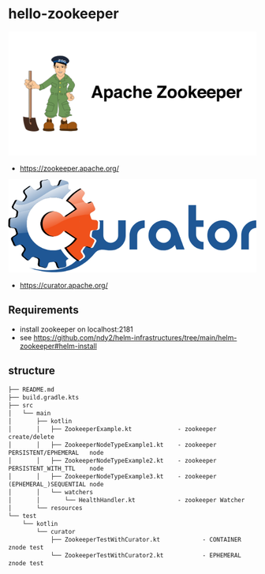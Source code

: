 # hello-zookeeper

![](images/zookeeper.png)

- https://zookeeper.apache.org/

![](images/curator.png)

- https://curator.apache.org/

## Requirements

- install zookeeper on localhost:2181
- see https://github.com/ndy2/helm-infrastructures/tree/main/helm-zookeeper#helm-install

## structure

```
├── README.md
├── build.gradle.kts
├── src
│   └── main
│       ├── kotlin
│       │   ├── ZookeeperExample.kt             - zookeeper create/delete
│       │   ├── ZookeeperNodeTypeExample1.kt    - zookeeper PERSISTENT/EPHEMERAL   node
│       │   ├── ZookeeperNodeTypeExample2.kt    - zookeeper PERSISTENT_WITH_TTL    node
│       │   ├── ZookeeperNodeTypeExample3.kt    - zookeeper (EPHEMERAL_)SEQUENTIAL node
│       │   └── watchers
│       │       └── HealthHandler.kt            - zookeeper Watcher
│       └── resources
└── test
    └── kotlin
        └── curator
            ├── ZookeeperTestWithCurator.kt            - CONTAINER znode test
            └── ZookeeperTestWithCurator2.kt           - EPHEMERAL znode test

```
